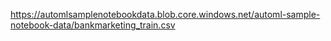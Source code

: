 
https://automlsamplenotebookdata.blob.core.windows.net/automl-sample-notebook-data/bankmarketing_train.csv

